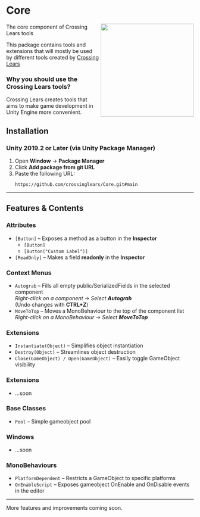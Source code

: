 # Core
<img src="https://github.com/user-attachments/assets/635f1ca3-ccb6-4b10-b55e-514b805c2d91" align="right" width="250">

The core component of Crossing Lears tools

This package contains tools and extensions that will mostly be used by different tools created by [Crossing Lears](https://crossinglears.carrd.co/)

### Why you should use the Crossing Lears tools?
Crossing Lears creates tools that aims to make game development in Unity Engine more convenient.

## Installation
### Unity 2019.2 or Later (via Unity Package Manager)
1. Open **Window** → **Package Manager**
2. Click **Add package from git URL**
3. Paste the following URL:
   ```
   https://github.com/crossinglears/Core.git#main
   ```

---

## Features & Contents
### Attributes
- `[Button]` – Exposes a method as a button in the **Inspector**
  - ` [Button] `
  - ` [Button("Custom Label")] `
- `[ReadOnly]` – Makes a field **readonly** in the **Inspector**

### Context Menus
- `Autograb` – Fills all empty public/SerializedFields in the selected component  
  _Right-click on a component → Select **Autograb**_  
  (Undo changes with **CTRL+Z**)
- `MoveToTop` – Moves a MonoBehaviour to the top of the component list  
  _Right-click on a MonoBehaviour → Select **MoveToTop**_

### Extensions
- `Instantiate(Object)` – Simplifies object instantiation
- `Destroy(Object)` – Streamlines object destruction
- `Close(GameObject) / Open(GameObject)` – Easily toggle GameObject visibility

### Extensions
- ...soon
  
### Base Classes
- `Pool` – Simple gameobject pool

### Windows
- ...soon

### MonoBehaviours
- `PlatformDependent` – Restricts a GameObject to specific platforms
- `OnEnableScript` – Exposes gameobject OnEnable and OnDisable events in the editor

---

More features and improvements coming soon.

